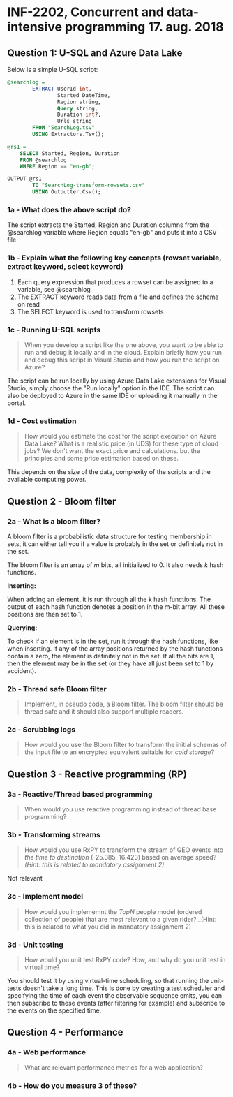 # INF-2202, Concurrent and data-intensive programming 17. aug. 2018

## Question 1: U-SQL and Azure Data Lake

Below is a simple U-SQL script:

```SQL
@searchlog =
        EXTRACT UserId int,
                Started DateTime,
                Region string,
                Query string,
                Duration int?,
                Urls string
        FROM "SearchLog.tsv"
        USING Extractors.Tsv();

@rs1 =
    SELECT Started, Region, Duration
    FROM @searchlog
    WHERE Region == "en-gb";

OUTPUT @rs1 
        TO "SearchLog-transform-rowsets.csv"
        USING Outputter.Csv();
```

### 1a - What does the above script do?

The script extracts the Started, Region and Duration columns from the @searchlog variable where Region equals "en-gb" and puts it into a CSV file.

### 1b - Explain what the following key concepts (rowset variable, extract keyword, select keyword)

1. Each query expression that produces a rowset can be assigned to a variable, see @searchlog
2. The EXTRACT keyword reads data from a file and defines the schema on read
3. The SELECT keyword is used to transform rowsets

### 1c - Running U-SQL scripts

> When you develop a script like the one above, you want to be able to run and debug it locally and in the cloud.
> Explain briefly how you run and debug this script in Visual Studio and how you run the script on Azure?

The script can be run locally by using Azure Data Lake extensions for Visual Studio, simply choose the "Run locally" option in the IDE.
The script can also be deployed to Azure in the same IDE or uploading it manually in the portal.

### 1d - Cost estimation

> How would you estimate the cost for the script execution on Azure Data Lake? What is a realistic price (in UDS)
> for these type of cloud jobs? We don't want the exact price and calculations. but the principles and some price estimation based on these.

This depends on the size of the data, complexity of the scripts and the available computing power.

## Question 2 - Bloom filter

### 2a - What is a bloom filter?

A bloom filter is a probabilistic data structure for testing membership in sets, 
it can either tell you if a value is probably in the set or definitely not in the set.

The bloom filter is an array of _m_ bits, all initialized to 0. It also needs _k_ hash functions.

__Inserting:__

When adding an element, it is run through all the k hash functions. 
The output of each hash function denotes a position in the m-bit array. 
All these positions are then set to 1.

__Querying:__

To check if an element is in the set, run it through the hash functions, like when inserting. 
If any of the array positions returned by the hash functions contain a zero, the element is definitely not in the set. 
If all the bits are 1, then the element may be in the set (or they have all just been set to 1 by accident).

### 2b - Thread safe Bloom filter

> Implement, in pseudo code, a Bloom filter. The bloom filter should be thread safe and it should also support multiple readers.

### 2c - Scrubbing logs

> How would you use the Bloom filter to transform the initial schemas of the input file to an encrypted equivalent suitable for _cold storage_?

## Question 3 - Reactive programming (RP)

### 3a - Reactive/Thread based programming

> When would you use reactive programming instead of thread base programming?



### 3b - Transforming streams

> How would you use RxPY to transform the stream of GEO events into _the time to destination_ (-25.385, 16.423)
> based on average speed? _(Hint: this is related to mandatory assignment 2)_

Not relevant

### 3c - Implement model

> How would you implememnt the _TopN_ people model (ordered collection of people) that are most relevant to a given rider?
> _(Hint: this is related to what you did in mandatory assignment 2)

### 3d - Unit testing

> How would you unit test RxPY code? How, and why do you unit test in virtual time?

You should test it by using virtual-time scheduling, so that running the unit-tests doesn't take a long time.
This is done by creating a test scheduler and specifying the time of each event the observable sequence emits, you can
then subscribe to these events (after filtering for example) and subscribe to the events on the specified time.

## Question 4 - Performance

### 4a - Web performance

> What are relevant performance metrics for a web application?



### 4b - How do you measure 3 of these?
